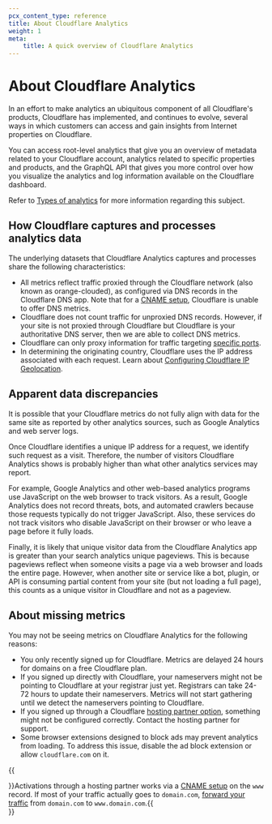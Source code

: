 ```yaml
---
pcx_content_type: reference
title: About Cloudflare Analytics
weight: 1
meta:
    title: A quick overview of Cloudflare Analytics
---
```


# About Cloudflare Analytics

In an effort to make analytics an ubiquitous component of all Cloudflare's products, Cloudflare has implemented, and continues to evolve, several ways in which customers can access and gain insights from Internet properties on Cloudflare.

You can access root-level analytics that give you an overview of metadata related to your Cloudflare account, analytics related to specific properties and products, and the GraphQL API that gives you more control over how you visualize the analytics and log information available on the Cloudflare dashboard.

Refer to [Types of analytics](/fundamentals/data-products/types-of-analytics/) for more information regarding this subject.

## How Cloudflare captures and processes analytics data

The underlying datasets that Cloudflare Analytics captures and processes share the following characteristics:

* All metrics reflect traffic proxied through the Cloudflare network (also known as orange-clouded), as configured via DNS records in the Cloudflare DNS app. Note that for a [CNAME setup](/dns/zone-setups/partial-setup/), Cloudflare is unable to offer DNS metrics.
* Cloudflare does not count traffic for unproxied DNS records. However, if your site is not proxied through Cloudflare but Cloudflare is your authoritative DNS server, then we are able to collect DNS metrics.
* Cloudflare can only proxy information for traffic targeting [specific ports](/fundamentals/get-started/reference/network-ports/).
* In determining the originating country, Cloudflare uses the IP address associated with each request. Learn about [Configuring Cloudflare IP Geolocation](https://support.cloudflare.com/hc/articles/200168236).

## Apparent data discrepancies

It is possible that your Cloudflare metrics do not fully align with data for the same site as reported by other analytics sources, such as Google Analytics and web server logs.

Once Cloudflare identifies a unique IP address for a request, we identify such request as a visit. Therefore, the number of visitors Cloudflare Analytics shows is probably higher than what other analytics services may report.

For example, Google Analytics and other web-based analytics programs use JavaScript on the web browser to track visitors. As a result, Google Analytics does not record threats, bots, and automated crawlers because those requests typically do not trigger JavaScript. Also, these services do not track visitors who disable JavaScript on their browser or who leave a page before it fully loads.

Finally, it is likely that unique visitor data from the Cloudflare Analytics app is greater than your search analytics unique pageviews. This is because pageviews reflect when someone visits a page via a web browser and loads the entire page. However, when another site or service like a bot, plugin, or API is consuming partial content from your site (but not loading a full page), this counts as a unique visitor in Cloudflare and not as a pageview.

## About missing metrics

You may not be seeing metrics on Cloudflare Analytics for the following reasons:

* You only recently signed up for Cloudflare. Metrics are delayed 24 hours for domains on a free Cloudflare plan.
* If you signed up directly with Cloudflare, your nameservers might not be pointing to Cloudflare at your registrar just yet. Registrars can take 24-72 hours to update their nameservers. Metrics will not start gathering until we detect the nameservers pointing to Cloudflare.
* If you signed up through a Cloudflare [hosting partner option](https://www.cloudflare.com/partners/), something might not be configured correctly. Contact the hosting partner for support.
* Some browser extensions designed to block ads may prevent analytics from loading. To address this issue, disable the ad block extension or allow `cloudflare.com` on it.

{{<Aside type="note">}}Activations through a hosting partner works via a [CNAME setup](/dns/zone-setups/partial-setup/) on the `www` record. If most of your traffic actually goes to `domain.com`, [forward your traffic](/rules/bulk-redirects/) from `domain.com` to `www.domain.com`.{{</Aside>}}